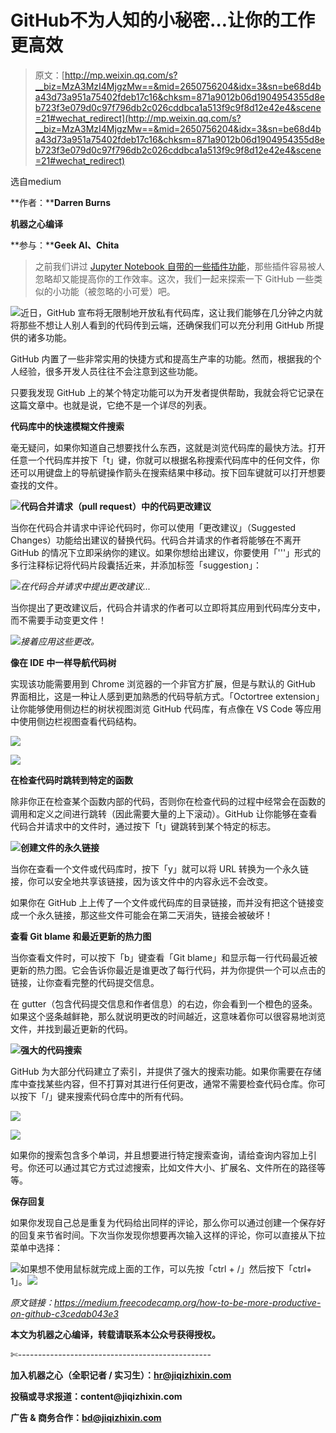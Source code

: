 # GitHub不为人知的小秘密…让你的工作更高效

> 原文：[http://mp.weixin.qq.com/s?__biz=MzA3MzI4MjgzMw==&mid=2650756204&idx=3&sn=be68d4ba43d73a951a75402fdeb17c16&chksm=871a9012b06d1904954355d8eb723f3e079d0c97f796db2c026cddbca1a513f9c9f8d12e42e4&scene=21#wechat_redirect](http://mp.weixin.qq.com/s?__biz=MzA3MzI4MjgzMw==&mid=2650756204&idx=3&sn=be68d4ba43d73a951a75402fdeb17c16&chksm=871a9012b06d1904954355d8eb723f3e079d0c97f796db2c026cddbca1a513f9c9f8d12e42e4&scene=21#wechat_redirect)

选自medium

**作者：****Darren Burns**

**机器之心编译**

**参与：****Geek AI、Chita**

> 之前我们讲过 [Jupyter Notebook 自带的一些插件功能](http://mp.weixin.qq.com/s?__biz=MzA3MzI4MjgzMw==&mid=2650754166&idx=4&sn=0bcbacd8639c62c3b52e3f6c0b4063b8&chksm=871a8808b06d011e4039034767eecc77ae0545faa478935d09db2addf0aa3a4bbdc435af5169&scene=21#wechat_redirect)，那些插件容易被人忽略却又能提高你的工作效率。这次，我们一起来探索一下 GitHub 一些类似的小功能（被忽略的小可爱）吧。

![](../Images/316e219893e321392f1d8ca1b18f9cee.jpg)近日，GitHub 宣布将无限制地开放私有代码库，这让我们能够在几分钟之内就将那些不想让人别人看到的代码传到云端，还确保我们可以充分利用 GitHub 所提供的诸多功能。

GitHub 内置了一些非常实用的快捷方式和提高生产率的功能。然而，根据我的个人经验，很多开发人员往往不会注意到这些功能。

只要我发现 GitHub 上的某个特定功能可以为开发者提供帮助，我就会将它记录在这篇文章中。也就是说，它绝不是一个详尽的列表。

**代码库中的快速模糊文件搜索**

毫无疑问，如果你知道自己想要找什么东西，这就是浏览代码库的最快方法。打开任意一个代码库并按下「t」键，你就可以根据名称搜索代码库中的任何文件，你还可以用键盘上的导航键操作箭头在搜索结果中移动。按下回车键就可以打开想要查找的文件。

![](../Images/062215eb9b610a2bd72edcc4651eae6f.jpg)**代码合并请求（pull request）中的代码更改建议**

当你在代码合并请求中评论代码时，你可以使用「更改建议」（Suggested Changes）功能给出建议的替换代码。代码合并请求的作者将能够在不离开 GitHub 的情况下立即采纳你的建议。如果你想给出建议，你要使用「'''」形式的多行注释标记将代码片段囊括近来，并添加标签「suggestion」：

![](../Images/8c6fe96e56d83506674c515474af0ca1.jpg)*在代码合并请求中提出更改建议...*

当你提出了更改建议后，代码合并请求的作者可以立即将其应用到代码库分支中，而不需要手动变更文件！

![](../Images/7e04f42926ef283bcae985342efdbe78.jpg)*接着应用这些更改。*

**像在 IDE 中一样导航代码树**

实现该功能需要用到 Chrome 浏览器的一个非官方扩展，但是与默认的 GitHub 界面相比，这是一种让人感到更加熟悉的代码导航方式。「Octortree extension」让你能够使用侧边栏的树状视图浏览 GitHub 代码库，有点像在 VS Code 等应用中使用侧边栏视图查看代码结构。

![](../Images/b8c0c2fb4eec0732fa3908cc98cb8e17.jpg)

![](../Images/dd9bd71bf6e580a83c42fe1970e6377f.jpg)

**在检查代码时跳转到特定的函数**

除非你正在检查某个函数内部的代码，否则你在检查代码的过程中经常会在函数的调用和定义之间进行跳转（因此需要大量的上下滚动）。GitHub 让你能够在查看代码合并请求中的文件时，通过按下「t」键跳转到某个特定的标志。

![](../Images/d94be4a0f79b93e240de396fdad0e278.jpg)**创建文件的永久链接**

当你在查看一个文件或代码库时，按下「y」就可以将 URL 转换为一个永久链接，你可以安全地共享该链接，因为该文件中的内容永远不会改变。

如果你在 GitHub 上上传了一个文件或代码库的目录链接，而并没有把这个链接变成一个永久链接，那这些文件可能会在第二天消失，链接会被破坏！

**查看 Git blame 和最近更新的热力图**

当你查看文件时，可以按下「b」键查看「Git blame」和显示每一行代码最近被更新的热力图。它会告诉你最近是谁更改了每行代码，并为你提供一个可以点击的链接，让你查看完整的代码提交信息。

在 gutter（包含代码提交信息和作者信息）的右边，你会看到一个橙色的竖条。如果这个竖条越鲜艳，那么就说明更改的时间越近，这意味着你可以很容易地浏览文件，并找到最近更新的代码。

![](../Images/1a20e3c1f9f2186854e989922e1bd373.jpg)**强大的代码搜索**

GitHub 为大部分代码建立了索引，并提供了强大的搜索功能。如果你需要在存储库中查找某些内容，但不打算对其进行任何更改，通常不需要检查代码仓库。你可以按下「/」键来搜索代码仓库中的所有代码。

![](../Images/d43465dd5ae84bd39f9719cb80491ab8.jpg)

![](../Images/f5c6d65774c78c1d38a73f99a0a7e779.jpg)

如果你的搜索包含多个单词，并且想要进行特定搜索查询，请给查询内容加上引号。你还可以通过其它方式过滤搜索，比如文件大小、扩展名、文件所在的路径等等。

**保存回复**

如果你发现自己总是重复为代码给出同样的评论，那么你可以通过创建一个保存好的回复来节省时间。下次当你发现你想要再次输入这样的评论，你可以直接从下拉菜单中选择：

![](../Images/3a5577fac1f326a66041ccbba134e619.jpg)如果想不使用鼠标就完成上面的工作，可以先按「ctrl + /」然后按下「ctrl+ 1」。****![](../Images/98db554c57db91144fde9866558fb8c3.jpg)****

*原文链接：https://medium.freecodecamp.org/how-to-be-more-productive-on-github-c3cedab043e3*

****本文为机器之心编译，**转载请联系本公众号获得授权****。**

✄------------------------------------------------

**加入机器之心（全职记者 / 实习生）：hr@jiqizhixin.com**

**投稿或寻求报道：**content**@jiqizhixin.com**

**广告 & 商务合作：bd@jiqizhixin.com**